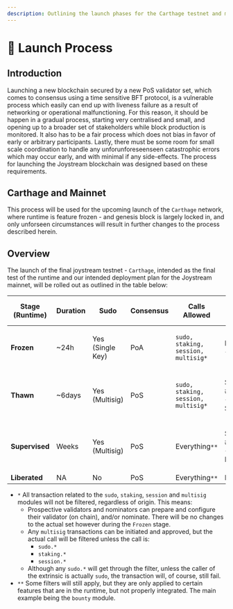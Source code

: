 ```yaml
---
description: Outlining the launch phases for the Carthage testnet and mainnet.
---
```


# 🧨 Launch Process

## Introduction

Launching a new blockchain secured by a new PoS validator set, which comes to consensus using a time sensitive BFT protocol, is a vulnerable process which easily can end up with liveness failure as a result of networking or operational malfunctioning. For this reason, it should be happen in a gradual process, starting very centralised  and small, and opening up to a broader set of stakeholders while block production is monitored. It also has to be a fair process which does not bias in favor of early or arbitrary participants. Lastly, there must be some room for small scale coordination to handle any unforunforeseenseen catastrophic errors which may occur early, and with minimal if any side-effects. The process for launching the Joystream blockchain was designed based on these requirements.

## Carthage and Mainnet

This process will be used for the upcoming launch of the `Carthage`  network, where runtime is feature frozen - and genesis block is largely locked in, and only unforseen circumstances will result in further changes to the process described herein.

## Overview

The launch of the final joystream testnet - `Carthage`, intended as the final test of the runtime and our intended deployment plan for the Joystream mainnet, will be rolled out as outlined in the table below:

| Stage (Runtime) | Duration | Sudo                        | Consensus | Calls Allowed                                                                                         | Main Jsgenesis Actions                  | Staking Rewarded | #Validators |
| --------------- | -------- | --------------------------- | --------- | ----------------------------------------------------------------------------------------------------- | --------------------------------------- | ---------------- | ----------- |
| **Frozen**      | \~24h    | <p>Yes <br>(Single Key)</p> | PoA       | <p><code>sudo,</code><br><code>staking,</code><br><code>session,</code><br><code>multisig*</code></p> | <p>Bootstrap <br>-> Thawn</p>           | No               | 9-12        |
| **Thawn**       | \~6days  | <p>Yes<br>(Multisig)</p>    | PoS       | <p><code>sudo,</code><br><code>staking,</code><br><code>session,</code><br><code>multisig*</code></p> | <p>Set #Validators<br>-> Supervised</p> | Yes              | 12-24       |
| **Supervised**  | Weeks    | <p>Yes<br>(Multisig)</p>    | PoS       | Everything`**`                                                                                        | <p>Set #Validators<br>-> Liberated</p>  | Yes              | 12-?        |
| **Liberated**   | NA       | No                          | PoS       | Everything`**`                                                                                        | NA                                      | Yes              | NA          |

* `*` All transaction related to the `sudo`, `staking`, `session` and `multisig` modules will not be filtered, regardless of origin. This means:
  * Prospective validators and nominators can prepare and configure their validator (on chain), and/or nominate. There will be no changes to the actual set however during the `Frozen` stage.
  * Any `multisig` transactions can be initiated and approved, but the actual call will be filtered unless the call is:
    * `sudo.*`
    * `staking.*`
    * `session.*`
  * Although any `sudo.*` will get through the filter, unless the caller of the extrinsic is actually `sudo`, the transaction will, of course, still fail.
* `**` Some filters will still apply, but they are only applied to certain features that are in the runtime, but not properly integrated. The main example being the `bounty` module.
